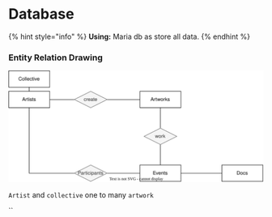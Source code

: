 # Database

{% hint style="info" %}
**Using:** Maria db as store all data.
{% endhint %}

### Entity Relation Drawing

![](../../../.gitbook/assets/arsipdb.drawio.svg)

`Artist` and `collective` one to many `artwork`

``

